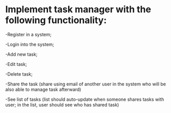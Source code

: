 # Implement task manager with the following functionality:

-Register in a system;

-Login into the system;

-Add new task;

-Edit task;

-Delete task;

-Share the task (share using email of another user in the system who will be also able to manage task afterward)

-See list of tasks (list should auto-update when someone shares tasks with user; in the list, user should see who has shared task)

